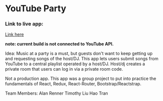 # YouTube Party

### Link to live app:
[Link here](https://timothytcliu.github.io/YouTube-Party-React/)

**note: current build is not connected to YouTube API.**

Idea: Music at a party is a must, but guests don't want to keep getting up and requesting songs of the host/DJ. This app lets users submit songs from YouTube to a central playlist operated by a host/DJ. Host/dj creates a private room that users can log in via a private room code.

Not a production app.
This app was a group project to put into practice the fundamentals of React, Redux, React-Router, Bootstrap/Reactstrap.

Team Members:
Alan Renner
Timothy Liu
Hao Tran
